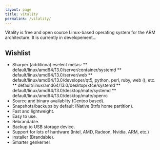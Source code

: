 ```yaml
---
layout: page
title: vitality
permalink: /vitality/
---
```


Vitality is free and open source Linux-based operating system for the ARM architecture. It is currently in developement...

## Wishlist

* Sharper (additiona) eselect metas:
** default/linux/amd64/13.0/server/container/systemd
** default/linux/amd64/13.0/server/web
** default/linux/amd64/13.0/developer/qt5, python, perl, ruby, web (), etc. 
** default/linux/amd64/13.0/desktop/xfce/systemd
** default/linux/amd64/13.0/desktop/mate/systemd
** default/linux/amd64/13.0/desktop/mate/openrc
* Source and binary availablity (Gentoo based).
* Snapshots/backups by default (Native Btrfs home partition).
* Fast and lightweight.
* Easy to use.
* Rebrandable.
* Backup to USB storage device.
* Support for lots of hardware (Intel, AMD, Radeon, Nvidia, ARM, etc.)
* Installer (Brandable).
* Smarter genkernel